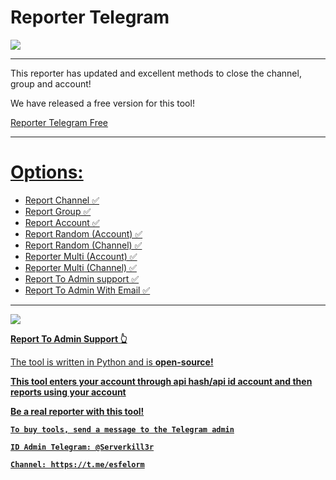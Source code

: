 # Reporter Telegram

<img src="https://github.com/esfelorm/ReporterTelegram-VIP/assets/175118235/9c0f8fa8-0171-4d45-8658-e378037aeebf"> 

------------------------
This reporter has updated and excellent methods to close the channel, group and account! 

We have released a free version for this tool! 

<a href="https://github.com/esfelurm/Reporter-Telegram">Reporter Telegram Free

------------------------

# Options: 

- Report Channel ✅
- Report Group ✅
- Report Account ✅
- Report Random (Account) ✅
- Report Random (Channel) ✅
- Reporter Multi (Account) ✅
- Reporter Multi (Channel) ✅
- Report To Admin support ✅
- Report To Admin With Email ✅

------------------------

<img src="https://github.com/esfelorm/ReporterTelegram-VIP/assets/175118235/051baed3-ad8f-4f38-a2a0-65020568d858"> 

<b> Report To Admin Support 👆</b> 

The tool is written in Python and is <b> open-source! 

<b> This tool enters your account through api hash/api id account and then reports using your account </b> 

<b> Be a real reporter with this tool!</b> 


`To buy tools, send a message to the Telegram admin`

```
ID Admin Telegram: @Serverkill3r
```

```
Channel: https://t.me/esfelorm
```
